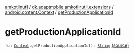 [amkotlinutil](../../index.md) / [dk.adaptmobile.amkotlinutil.extensions](../index.md) / [android.content.Context](index.md) / [getProductionApplicationId](./get-production-application-id.md)

# getProductionApplicationId

`fun `[`Context`](https://developer.android.com/reference/android/content/Context.html)`.getProductionApplicationId(): `[`String`](https://kotlinlang.org/api/latest/jvm/stdlib/kotlin/-string/index.html) [(source)](https://github.com/adaptmobile-organization/amkotlinutil/tree/master/amkotlinutil/amkotlinutil/src/main/java/dk/adaptmobile/amkotlinutil/extensions/ContextExtensions.kt#L128)